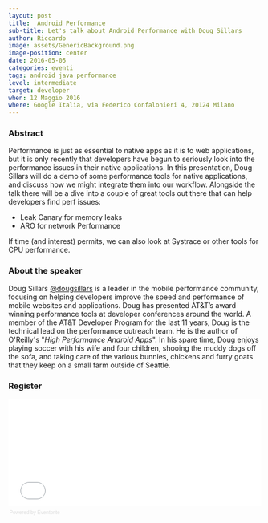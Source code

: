 ```yaml
---
layout: post
title:  Android Performance
sub-title: Let's talk about Android Performance with Doug Sillars
author: Riccardo
image: assets/GenericBackground.png
image-position: center
date: 2016-05-05
categories: eventi
tags: android java performance
level: intermediate
target: developer
when: 12 Maggio 2016
where: Google Italia, via Federico Confalonieri 4, 20124 Milano
---
```


### Abstract

Performance is just as essential to native apps as it is to web applications, but it is only recently that developers have begun to seriously look into the performance issues in their native applications. In this presentation, Doug Sillars will do a demo of some performance tools for native applications, and discuss how we might integrate them into our workflow.
Alongside the talk there will be a dive into a couple of great tools out there that can help developers find perf issues: 

- Leak Canary for memory leaks
- ARO for network Performance 

If time (and interest) permits, we can also look at Systrace or other tools for CPU performance.

### About the speaker

Doug Sillars [@dougsillars](https://twitter.com/dougsillars) is a leader in the mobile performance community, focusing on helping developers improve the speed and performance of mobile websites and applications. Doug has presented AT&T’s award winning performance tools at developer conferences around the world. A member of the AT&T Developer Program for the last 11 years, Doug is the technical lead on the performance outreach team. He is the author of O'Reilly's "*High Performance Android Apps*". In his spare time, Doug enjoys playing soccer with his wife and four children, shooing the muddy dogs off the sofa, and taking care of the various bunnies, chickens and furry goats that they keep on a small farm outside of Seattle.


### Register

<div style="width:100%; text-align:left;" ><iframe  src="//eventbrite.it/tickets-external?eid=25225803056&ref=etckt" frameborder="0" height="214" width="100%" vspace="0" hspace="0" marginheight="5" marginwidth="5" scrolling="auto" allowtransparency="true"></iframe><div style="font-family:Helvetica, Arial; font-size:10px; padding:5px 0 5px; margin:2px; width:100%; text-align:left;" ><a class="powered-by-eb" style="color: #dddddd; text-decoration: none;" target="_blank" href="http://www.eventbrite.it/r/etckt">Powered by Eventbrite</a></div></div>